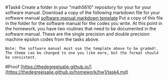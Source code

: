 #Task4
Create a folder in your "math5610" repository for your for your software manual. Download a copy of the following markdown file for your software manual
	[software manual markdown template](https://jvkoebbe.github.io/math4610/appendix02/softwareManualTemplate.md)
Put a copy of this file in the folder for the software manual for the codes you write. At this point in the homework, you have two routines that need to be documented in the software manual. These are the single precision and double precision machine epsilon codes from the tasks above.

    Note: The software manual must use the template above to be graded!. The theme can be changed to one you like more, but the format should be consistent. 

#Proof
	[https://thedegreeisalie.github.io/](https://thedegreeisalie.github.io/homework/hw1/task4.md)
